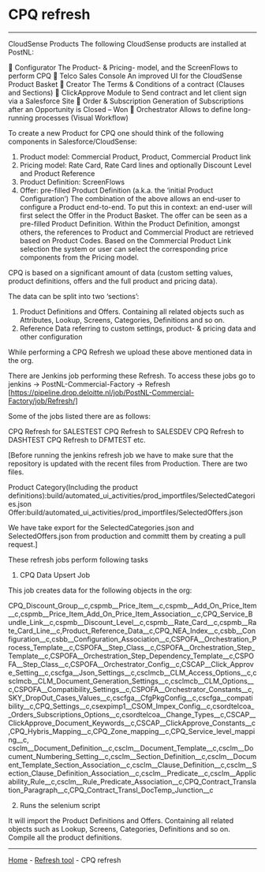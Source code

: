 # CPQ refresh

---

CloudSense Products
The following CloudSense products are installed at PostNL:

	Configurator			The Product- & Pricing- model, and the ScreenFlows to perform CPQ
	Telco Sales Console		An improved UI for the CloudSense Product Basket
	Creator					The Terms & Conditions of a contract (Clauses and Sections)
	ClickApprove			Module to Send contract and let client sign via a Salesforce Site
	Order & Subscription	Generation of Subscriptions after an Opportunity is Closed – Won
	Orchestrator			Allows to define long-running processes (Visual Workflow)


To create a new Product for CPQ one should think of the following components in Salesforce/CloudSense:
1.	Product model: Commercial Product, Product, Commercial Product link
2.	Pricing model: Rate Card, Rate Card lines and optionally Discount Level and Product Reference
3.	Product Definition: ScreenFlows
4.	Offer: pre-filled Product Definition (a.k.a. the ‘initial Product Configuration’)
      The combination of the above allows an end-user to configure a Product end-to-end. To put this in context: an end-user will first select the Offer in the Product Basket. The offer can be seen as a pre-filled Product Definition. Within the Product Definition, amongst others, the references to Product and Commercial Product are retrieved based on Product Codes. Based on the Commercial Product Link selection the system or user can select the corresponding price components from the Pricing model.


CPQ is based on a significant amount of data (custom setting values, product definitions, offers and the full product and pricing data).

The data can be split into two ‘sections’:
1.	Product Definitions and Offers. Containing all related objects such as Attributes, Lookup, Screens, Categories, Definitions and so on.
2.	Reference Data referring to custom settings, product- & pricing data and other configuration

While performing a CPQ Refresh we upload these above mentioned data in the org.

There are Jenkins job performing these Refresh. To access these jobs go to
jenkins -> PostNL-Commercial-Factory -> Refresh [https://pipeline.drop.deloitte.nl/job/PostNL-Commercial-Factory/job/Refresh/]

Some of the jobs listed there are as follows:

CPQ Refresh for SALESTEST
CPQ Refresh to SALESDEV
CPQ Refresh to DASHTEST
CPQ Refresh to DFMTEST	etc.


[Before running the jenkins refresh job we have to make sure that the repository is updated with the recent files from Production.
There are two files.

Product Category(Including the product definitions):build/automated_ui_activities/prod_importfiles/SelectedCategories.json
Offer:build/automated_ui_activities/prod_importfiles/SelectedOffers.json

We have take export for the SelectedCategories.json and SelectedOffers.json from production and committ them by creating a pull request.]

These refresh jobs perform following tasks

1. CPQ Data Upsert Job

This job creates data for the following objects in the org:

CPQ_Discount_Group__c,cspmb__Price_Item__c,cspmb__Add_On_Price_Item__c,cspmb__Price_Item_Add_On_Price_Item_Association__c,CPQ_Service_Bundle_Link__c,cspmb__Discount_Level__c,cspmb__Rate_Card__c,cspmb__Rate_Card_Line__c,Product_Reference_Data__c,CPQ_NEA_Index__c,csbb__Configuration__c,csbb__Configuration_Association__c,CSPOFA__Orchestration_Process_Template__c,CSPOFA__Step_Class__c,CSPOFA__Orchestration_Step_Template__c,CSPOFA__Orchestration_Step_Dependency_Template__c,CSPOFA__Step_Class__c,CSPOFA__Orchestrator_Config__c,CSCAP__Click_Approve_Setting__c,cscfga__Json_Settings__c,csclmcb__CLM_Access_Options__c,csclmcb__CLM_Document_Generation_Settings__c,csclmcb__CLM_Options__c,CSPOFA__Compatibility_Settings__c,CSPOFA__Orchestrator_Constants__c,SKY_DropOut_Cases_Values__c,cscfga__CfgPkgConfig__c,cscfga__compatibility__c,CPQ_Settings__c,csexpimp1__CSOM_Impex_Config__c,csordtelcoa__Orders_Subscriptions_Options__c,csordtelcoa__Change_Types__c,CSCAP__ClickApprove_Document_Keywords__c,CSCAP__ClickApprove_Constants__c,CPQ_Hybris_Mapping__c,CPQ_Zone_mapping__c,CPQ_Service_level_mapping__c, csclm__Document_Definition__c,csclm__Document_Template__c,csclm__Document_Numbering_Setting__c,csclm__Section_Definition__c,csclm__Document_Template_Section_Association__c,csclm__Clause_Definition__c,csclm__Section_Clause_Definition_Association__c,csclm__Predicate__c,csclm__Applicability_Rule__c,csclm__Rule_Predicate_Association__c,CPQ_Contract_Translation_Paragraph__c,CPQ_Contract_Transl_DocTemp_Junction__c


2.  Runs the selenium script

It will import the Product Definitions and Offers. Containing all related objects such as Lookup, Screens, Categories, Definitions and so on. Compile all the product definitions.


---

[Home](/wiki/Home.md) - [Refresh tool](/wiki/refresh_tool/refresh_tool.md) - CPQ refresh
